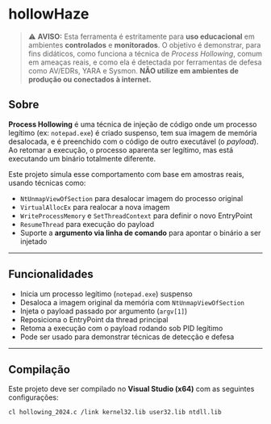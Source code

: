 # hollowHaze 

> ⚠️ **AVISO:** Esta ferramenta é estritamente para **uso educacional** em ambientes **controlados** e **monitorados**. O objetivo é demonstrar, para fins didáticos, como funciona a técnica de *Process Hollowing*, comum em ameaças reais, e como ela é detectada por ferramentas de defesa como AV/EDRs, YARA e Sysmon. **NÃO utilize em ambientes de produção ou conectados à internet.**

## Sobre

**Process Hollowing** é uma técnica de injeção de código onde um processo legítimo (ex: `notepad.exe`) é criado suspenso, tem sua imagem de memória desalocada, e é preenchido com o código de outro executável (o *payload*). Ao retomar a execução, o processo aparenta ser legítimo, mas está executando um binário totalmente diferente.

Este projeto simula esse comportamento com base em amostras reais, usando técnicas como:

- `NtUnmapViewOfSection` para desalocar imagem do processo original  
- `VirtualAllocEx` para realocar a nova imagem  
- `WriteProcessMemory` e `SetThreadContext` para definir o novo EntryPoint  
- `ResumeThread` para execução do payload  
- Suporte a **argumento via linha de comando** para apontar o binário a ser injetado

---

## Funcionalidades

- Inicia um processo legítimo (`notepad.exe`) suspenso  
- Desaloca a imagem original da memória com `NtUnmapViewOfSection`  
- Injeta o payload passado por argumento (`argv[1]`)  
- Reposiciona o EntryPoint da thread principal  
- Retoma a execução com o payload rodando sob PID legítimo  
- Pode ser usado para demonstrar técnicas de detecção e defesa

---

## Compilação

Este projeto deve ser compilado no **Visual Studio (x64)** com as seguintes configurações:

```bash
cl hollowing_2024.c /link kernel32.lib user32.lib ntdll.lib
